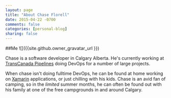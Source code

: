 ```yaml
---
layout: page
title: "About Chase Florell"
date: 2015-04-22 -0700
comments: false
categories: [personal-blog]
sharing: false
---
```


##Me
![]({{site.github.owner_gravatar_url }})

Chase is a software developer in Calgary Alberta. He's currently working at <a href="http://transcanada.com">TransCanada Pipelines</a> doing DevOps for a number of large projects.

When chase isn't doing fulltime DevOps, he can be found at home working on <a href="http://xamarin.com">Xamarin</a> applications, or just chilling with his kids. Chase is an avid fan of camping, so in the <i>limited</i> summer months, he can often be found out with his family at one of the free campgrounds in and around Calgary.